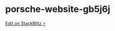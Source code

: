 # porsche-website-gb5j6j

[Edit on StackBlitz ⚡️](https://stackblitz.com/edit/porsche-website-gb5j6j)